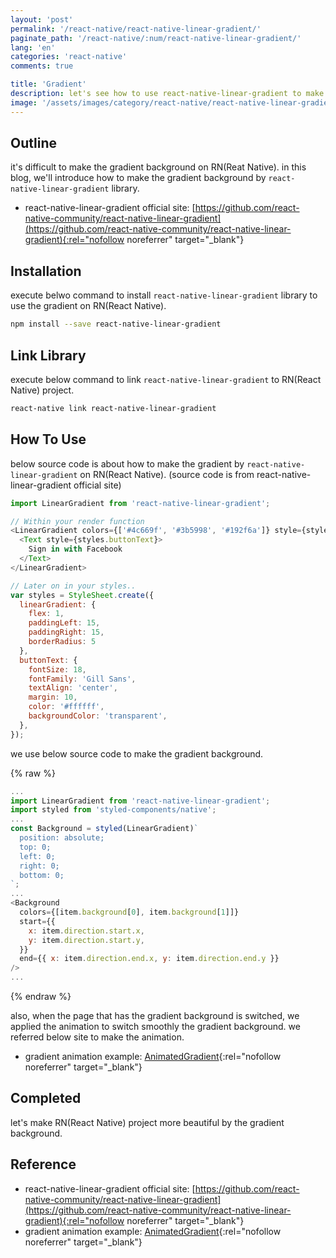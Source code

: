 ```yaml
---
layout: 'post'
permalink: '/react-native/react-native-linear-gradient/'
paginate_path: '/react-native/:num/react-native-linear-gradient/'
lang: 'en'
categories: 'react-native'
comments: true

title: 'Gradient'
description: let's see how to use react-native-linear-gradient to make the gradient background on RN(React Native) project.
image: '/assets/images/category/react-native/react-native-linear-gradient.png'
---
```



## Outline
it's difficult to make the gradient background on RN(Reat Native). in this blog, we'll introduce how to make the gradient background by ```react-native-linear-gradient``` library.

- react-native-linear-gradient official site: [https://github.com/react-native-community/react-native-linear-gradient](https://github.com/react-native-community/react-native-linear-gradient){:rel="nofollow noreferrer" target="_blank"}

## Installation
execute belwo command to install ```react-native-linear-gradient``` library to use the gradient on RN(React Native).

```bash
npm install --save react-native-linear-gradient
```

## Link Library
execute below command to link ```react-native-linear-gradient``` to RN(React Native) project.

```bash
react-native link react-native-linear-gradient
```

## How To Use
below source code is about how to make the gradient by ```react-native-linear-gradient``` on RN(React Native). (source code is from react-native-linear-gradient official site)

```js
import LinearGradient from 'react-native-linear-gradient';

// Within your render function
<LinearGradient colors={['#4c669f', '#3b5998', '#192f6a']} style={styles.linearGradient}>
  <Text style={styles.buttonText}>
    Sign in with Facebook
  </Text>
</LinearGradient>

// Later on in your styles..
var styles = StyleSheet.create({
  linearGradient: {
    flex: 1,
    paddingLeft: 15,
    paddingRight: 15,
    borderRadius: 5
  },
  buttonText: {
    fontSize: 18,
    fontFamily: 'Gill Sans',
    textAlign: 'center',
    margin: 10,
    color: '#ffffff',
    backgroundColor: 'transparent',
  },
});
```

we use below source code to make the gradient background.

{% raw %}
```js
...
import LinearGradient from 'react-native-linear-gradient';
import styled from 'styled-components/native';
...
const Background = styled(LinearGradient)`
  position: absolute;
  top: 0;
  left: 0;
  right: 0;
  bottom: 0;
`;
...
<Background
  colors={[item.background[0], item.background[1]]}
  start={{
    x: item.direction.start.x,
    y: item.direction.start.y,
  }}
  end={{ x: item.direction.end.x, y: item.direction.end.y }}
/>
...
```
{% endraw %}

also, when the page that has the gradient background is switched, we applied the animation to switch smoothly the gradient background. we referred below site to make the animation.

- gradient animation example: [AnimatedGradient](https://github.com/dslounge/rn-animated-gradient-example/tree/master/src/ColorExample/AnimatedGradient){:rel="nofollow noreferrer" target="_blank"}


## Completed
let's make RN(React Native) project more beautiful by the gradient background.


## Reference
- react-native-linear-gradient official site: [https://github.com/react-native-community/react-native-linear-gradient](https://github.com/react-native-community/react-native-linear-gradient){:rel="nofollow noreferrer" target="_blank"}
- gradient animation example: [AnimatedGradient](https://github.com/dslounge/rn-animated-gradient-example/tree/master/src/ColorExample/AnimatedGradient){:rel="nofollow noreferrer" target="_blank"}